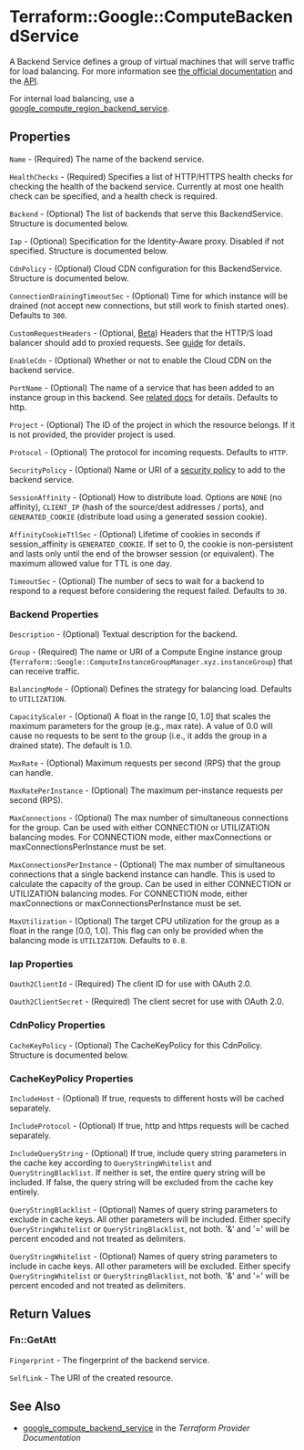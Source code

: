 # Terraform::Google::ComputeBackendService

A Backend Service defines a group of virtual machines that will serve traffic for load balancing. For more information
see [the official documentation](https://cloud.google.com/compute/docs/load-balancing/http/backend-service)
and the [API](https://cloud.google.com/compute/docs/reference/latest/backendServices).

For internal load balancing, use a [google_compute_region_backend_service](/docs/providers/google/r/compute_region_backend_service.html).

## Properties

`Name` - (Required) The name of the backend service.

`HealthChecks` - (Required) Specifies a list of HTTP/HTTPS health checks for checking the health of the backend service. Currently at most one health check can be specified, and a health check is required.

`Backend` - (Optional) The list of backends that serve this BackendService. Structure is documented below.

`Iap` - (Optional) Specification for the Identity-Aware proxy. Disabled if not specified. Structure is documented below.

`CdnPolicy` - (Optional) Cloud CDN configuration for this BackendService. Structure is documented below.

`ConnectionDrainingTimeoutSec` - (Optional) Time for which instance will be drained (not accept new connections, but still work to finish started ones). Defaults to `300`.

`CustomRequestHeaders` - (Optional, [Beta](https://terraform.io/docs/providers/google/provider_versions.html)) Headers that the HTTP/S load balancer should add to proxied requests. See [guide](https://cloud.google.com/compute/docs/load-balancing/http/backend-service#user-defined-request-headers) for details.

`EnableCdn` - (Optional) Whether or not to enable the Cloud CDN on the backend service.

`PortName` - (Optional) The name of a service that has been added to an instance group in this backend. See [related docs](https://cloud.google.com/compute/docs/instance-groups/#specifying_service_endpoints) for details. Defaults to http.

`Project` - (Optional) The ID of the project in which the resource belongs. If it is not provided, the provider project is used.

`Protocol` - (Optional) The protocol for incoming requests. Defaults to `HTTP`.

`SecurityPolicy` - (Optional) Name or URI of a [security policy](https://cloud.google.com/armor/docs/security-policy-concepts) to add to the backend service.

`SessionAffinity` - (Optional) How to distribute load. Options are `NONE` (no affinity), `CLIENT_IP` (hash of the source/dest addresses / ports), and `GENERATED_COOKIE` (distribute load using a generated session cookie).

`AffinityCookieTtlSec` - (Optional) Lifetime of cookies in seconds if session_affinity is `GENERATED_COOKIE`. If set to 0, the cookie is non-persistent and lasts only until the end of the browser session (or equivalent). The maximum allowed value for TTL is one day.

`TimeoutSec` - (Optional) The number of secs to wait for a backend to respond to a request before considering the request failed. Defaults to `30`.

### Backend Properties

`Description` - (Optional) Textual description for the backend.

`Group` - (Required) The name or URI of a Compute Engine instance group (`Terraform::Google::ComputeInstanceGroupManager.xyz.instanceGroup`) that can receive traffic.

`BalancingMode` - (Optional) Defines the strategy for balancing load. Defaults to `UTILIZATION`.

`CapacityScaler` - (Optional) A float in the range [0, 1.0] that scales the maximum parameters for the group (e.g., max rate). A value of 0.0 will cause no requests to be sent to the group (i.e., it adds the group in a drained state). The default is 1.0.

`MaxRate` - (Optional) Maximum requests per second (RPS) that the group can handle.

`MaxRatePerInstance` - (Optional) The maximum per-instance requests per second (RPS).

`MaxConnections` - (Optional) The max number of simultaneous connections for the group. Can be used with either CONNECTION or UTILIZATION balancing modes. For CONNECTION mode, either maxConnections or maxConnectionsPerInstance must be set.

`MaxConnectionsPerInstance` - (Optional) The max number of simultaneous connections that a single backend instance can handle. This is used to calculate the capacity of the group. Can be used in either CONNECTION or UTILIZATION balancing modes. For CONNECTION mode, either maxConnections or maxConnectionsPerInstance must be set.

`MaxUtilization` - (Optional) The target CPU utilization for the group as a float in the range [0.0, 1.0]. This flag can only be provided when the balancing mode is `UTILIZATION`. Defaults to `0.8`.

### Iap Properties

`Oauth2ClientId` - (Required) The client ID for use with OAuth 2.0.

`Oauth2ClientSecret` - (Required) The client secret for use with OAuth 2.0.

### CdnPolicy Properties

`CacheKeyPolicy` - (Optional) The CacheKeyPolicy for this CdnPolicy. Structure is documented below.

### CacheKeyPolicy Properties

`IncludeHost` - (Optional) If true, requests to different hosts will be cached separately.

`IncludeProtocol` - (Optional) If true, http and https requests will be cached separately.

`IncludeQueryString` - (Optional) If true, include query string parameters in the cache key according to `QueryStringWhitelist` and `QueryStringBlacklist`. If neither is set, the entire query string will be included. If false, the query string will be excluded from the cache key entirely.

`QueryStringBlacklist` - (Optional) Names of query string parameters to exclude in cache keys. All other parameters will be included. Either specify `QueryStringWhitelist` or `QueryStringBlacklist`, not both. '&' and '=' will be percent encoded and not treated as delimiters.

`QueryStringWhitelist` - (Optional) Names of query string parameters to include in cache keys. All other parameters will be excluded. Either specify `QueryStringWhitelist` or `QueryStringBlacklist`, not both. '&' and '=' will be percent encoded and not treated as delimiters.


## Return Values

### Fn::GetAtt

`Fingerprint` - The fingerprint of the backend service.

`SelfLink` - The URI of the created resource.

## See Also

* [google_compute_backend_service](https://www.terraform.io/docs/providers/google/r/compute_backend_service.html) in the _Terraform Provider Documentation_